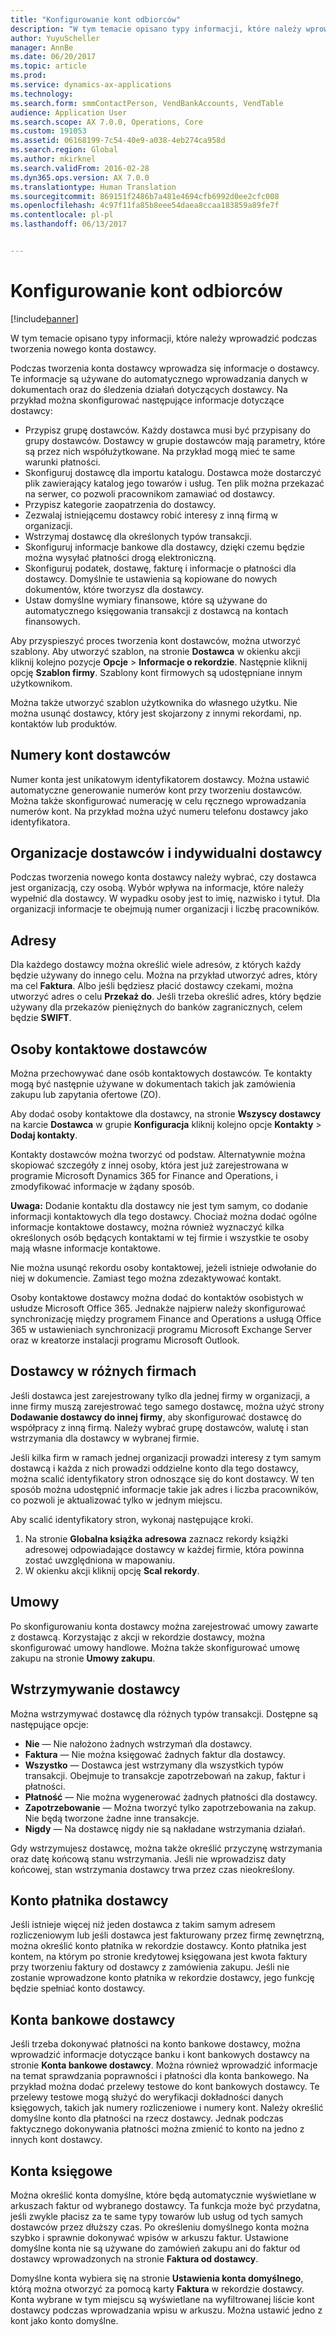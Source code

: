 ```yaml
---
title: "Konfigurowanie kont odbiorców"
description: "W tym temacie opisano typy informacji, które należy wprowadzić podczas tworzenia nowego konta dostawcy."
author: YuyuScheller
manager: AnnBe
ms.date: 06/20/2017
ms.topic: article
ms.prod: 
ms.service: dynamics-ax-applications
ms.technology: 
ms.search.form: smmContactPerson, VendBankAccounts, VendTable
audience: Application User
ms.search.scope: AX 7.0.0, Operations, Core
ms.custom: 191053
ms.assetid: 06168199-7c54-40e9-a038-4eb274ca958d
ms.search.region: Global
ms.author: mkirknel
ms.search.validFrom: 2016-02-28
ms.dyn365.ops.version: AX 7.0.0
ms.translationtype: Human Translation
ms.sourcegitcommit: 869151f2486b7a481e4694cfb6992d0ee2cfc008
ms.openlocfilehash: 4c97f11fa85b8eee54daea8ccaa183859a89fe7f
ms.contentlocale: pl-pl
ms.lasthandoff: 06/13/2017


---
```


# <a name="set-up-vendor-accounts"></a>Konfigurowanie kont odbiorców

[!include[banner](../includes/banner.md)]


W tym temacie opisano typy informacji, które należy wprowadzić podczas tworzenia nowego konta dostawcy.

Podczas tworzenia konta dostawcy wprowadza się informacje o dostawcy. Te informacje są używane do automatycznego wprowadzania danych w dokumentach oraz do śledzenia działań dotyczących dostawcy. Na przykład można skonfigurować następujące informacje dotyczące dostawcy:

-   Przypisz grupę dostawców. Każdy dostawca musi być przypisany do grupy dostawców. Dostawcy w grupie dostawców mają parametry, które są przez nich współużytkowane. Na przykład mogą mieć te same warunki płatności.
-   Skonfiguruj dostawcę dla importu katalogu. Dostawca może dostarczyć plik zawierający katalog jego towarów i usług. Ten plik można przekazać na serwer, co pozwoli pracownikom zamawiać od dostawcy.
-   Przypisz kategorie zaopatrzenia do dostawcy.
-   Zezwalaj istniejącemu dostawcy robić interesy z inną firmą w organizacji.
-   Wstrzymaj dostawcę dla określonych typów transakcji.
-   Skonfiguruj informacje bankowe dla dostawcy, dzięki czemu będzie można wysyłać płatności drogą elektroniczną.
-   Skonfiguruj podatek, dostawę, fakturę i informacje o płatności dla dostawcy. Domyślnie te ustawienia są kopiowane do nowych dokumentów, które tworzysz dla dostawcy.
-   Ustaw domyślne wymiary finansowe, które są używane do automatycznego księgowania transakcji z dostawcą na kontach finansowych.

Aby przyspieszyć proces tworzenia kont dostawców, można utworzyć szablony. Aby utworzyć szablon, na stronie **Dostawca** w okienku akcji kliknij kolejno pozycje **Opcje** &gt; **Informacje o rekordzie**. Następnie kliknij opcję **Szablon firmy**. Szablony kont firmowych są udostępniane innym użytkownikom.  

Można także utworzyć szablon użytkownika do własnego użytku. Nie można usunąć dostawcy, który jest skojarzony z innymi rekordami, np. kontaktów lub produktów.

## <a name="vendor-account-numbers"></a>Numery kont dostawców
Numer konta jest unikatowym identyfikatorem dostawcy. Można ustawić automatyczne generowanie numerów kont przy tworzeniu dostawców. Można także skonfigurować numerację w celu ręcznego wprowadzania numerów kont. Na przykład można użyć numeru telefonu dostawcy jako identyfikatora.

## <a name="vendor-organizations-and-individual-vendors"></a>Organizacje dostawców i indywidualni dostawcy
Podczas tworzenia nowego konta dostawcy należy wybrać, czy dostawca jest organizacją, czy osobą. Wybór wpływa na informacje, które należy wypełnić dla dostawcy. W wypadku osoby jest to imię, nazwisko i tytuł. Dla organizacji informacje te obejmują numer organizacji i liczbę pracowników.

## <a name="addresses"></a>Adresy
Dla każdego dostawcy można określić wiele adresów, z których każdy będzie używany do innego celu. Można na przykład utworzyć adres, który ma cel **Faktura**. Albo jeśli będziesz płacić dostawcy czekami, można utworzyć adres o celu **Przekaż do**. Jeśli trzeba określić adres, który będzie używany dla przekazów pieniężnych do banków zagranicznych, celem będzie **SWIFT**.

## <a name="vendor-contacts"></a>Osoby kontaktowe dostawców
Można przechowywać dane osób kontaktowych dostawców. Te kontakty mogą być następnie używane w dokumentach takich jak zamówienia zakupu lub zapytania ofertowe (ZO).  

Aby dodać osoby kontaktowe dla dostawcy, na stronie **Wszyscy dostawcy** na karcie **Dostawca** w grupie **Konfiguracja** kliknij kolejno opcje **Kontakty** &gt; **Dodaj kontakty**.  

Kontakty dostawców można tworzyć od podstaw. Alternatywnie można skopiować szczegóły z innej osoby, która jest już zarejestrowana w programie Microsoft Dynamics 365 for Finance and Operations, i zmodyfikować informacje w żądany sposób.  

**Uwaga:** Dodanie kontaktu dla dostawcy nie jest tym samym, co dodanie informacji kontaktowych dla tego dostawcy. Chociaż można dodać ogólne informacje kontaktowe dostawcy, można również wyznaczyć kilka określonych osób będących kontaktami w tej firmie i wszystkie te osoby mają własne informacje kontaktowe.  

Nie można usunąć rekordu osoby kontaktowej, jeżeli istnieje odwołanie do niej w dokumencie. Zamiast tego można zdezaktywować kontakt.  

Osoby kontaktowe dostawcy można dodać do kontaktów osobistych w usłudze Microsoft Office 365. Jednakże najpierw należy skonfigurować synchronizację między programem Finance and Operations a usługą Office 365 w ustawieniach synchronizacji programu Microsoft Exchange Server oraz w kreatorze instalacji programu Microsoft Outlook.

## <a name="vendors-in-different-legal-entities"></a>Dostawcy w różnych firmach
Jeśli dostawca jest zarejestrowany tylko dla jednej firmy w organizacji, a inne firmy muszą zarejestrować tego samego dostawcę, można użyć strony **Dodawanie dostawcy do innej firmy**, aby skonfigurować dostawcę do współpracy z inną firmą. Należy wybrać grupę dostawców, walutę i stan wstrzymania dla dostawcy w wybranej firmie.  

Jeśli kilka firm w ramach jednej organizacji prowadzi interesy z tym samym dostawcą i każda z nich prowadzi oddzielne konto dla tego dostawcy, można scalić identyfikatory stron odnoszące się do kont dostawcy. W ten sposób można udostępnić informacje takie jak adres i liczba pracowników, co pozwoli je aktualizować tylko w jednym miejscu.  

Aby scalić identyfikatory stron, wykonaj następujące kroki.

1.  Na stronie **Globalna książka adresowa** zaznacz rekordy książki adresowej odpowiadające dostawcy w każdej firmie, która powinna zostać uwzględniona w mapowaniu.
2.  W okienku akcji kliknij opcję **Scal rekordy**.

## <a name="agreements"></a>Umowy
Po skonfigurowaniu konta dostawcy można zarejestrować umowy zawarte z dostawcą. Korzystając z akcji w rekordzie dostawcy, można skonfigurować umowy handlowe. Można także skonfigurować umowę zakupu na stronie **Umowy zakupu**.

## <a name="putting-a-vendor-on-hold"></a>Wstrzymywanie dostawcy
Można wstrzymywać dostawcę dla różnych typów transakcji. Dostępne są następujące opcje:

-   **Nie** — Nie nałożono żadnych wstrzymań dla dostawcy.
-   **Faktura** — Nie można księgować żadnych faktur dla dostawcy.
-   **Wszystko** — Dostawca jest wstrzymany dla wszystkich typów transakcji. Obejmuje to transakcje zapotrzebowań na zakup, faktur i płatności.
-   **Płatność** — Nie można wygenerować żadnych płatności dla dostawcy.
-   **Zapotrzebowanie** — Można tworzyć tylko zapotrzebowania na zakup. Nie będą tworzone żadne inne transakcje.
-   **Nigdy** — Na dostawcę nigdy nie są nakładane wstrzymania działań.

Gdy wstrzymujesz dostawcę, można także określić przyczynę wstrzymania oraz datę końcową stanu wstrzymania. Jeśli nie wprowadzisz daty końcowej, stan wstrzymania dostawcy trwa przez czas nieokreślony.

## <a name="vendor-invoice-account"></a>Konto płatnika dostawcy
Jeśli istnieje więcej niż jeden dostawca z takim samym adresem rozliczeniowym lub jeśli dostawca jest fakturowany przez firmę zewnętrzną, można określić konto płatnika w rekordzie dostawcy. Konto płatnika jest kontem, na którym po stronie kredytowej księgowana jest kwota faktury przy tworzeniu faktury od dostawcy z zamówienia zakupu. Jeśli nie zostanie wprowadzone konto płatnika w rekordzie dostawcy, jego funkcję będzie spełniać konto dostawcy.

## <a name="vendor-bank-accounts"></a>Konta bankowe dostawcy
Jeśli trzeba dokonywać płatności na konto bankowe dostawcy, można wprowadzić informacje dotyczące banku i kont bankowych dostawcy na stronie **Konta bankowe dostawcy**. Można również wprowadzić informacje na temat sprawdzania poprawności i płatności dla konta bankowego. Na przykład można dodać przelewy testowe do kont bankowych dostawcy. Te przelewy testowe mogą służyć do weryfikacji dokładności danych księgowych, takich jak numery rozliczeniowe i numery kont. Należy określić domyślne konto dla płatności na rzecz dostawcy. Jednak podczas faktycznego dokonywania płatności można zmienić to konto na jedno z innych kont dostawcy.

## <a name="ledger-accounts"></a>Konta księgowe
Można określić konta domyślne, które będą automatycznie wyświetlane w arkuszach faktur od wybranego dostawcy. Ta funkcja może być przydatna, jeśli zwykle płacisz za te same typy towarów lub usług od tych samych dostawców przez dłuższy czas. Po określeniu domyślnego konta można szybko i sprawnie dokonywać wpisów w arkuszu faktur. Ustawione domyślne konta nie są używane do zamówień zakupu ani do faktur od dostawcy wprowadzonych na stronie **Faktura od dostawcy**.  

Domyślne konta wybiera się na stronie **Ustawienia konta domyślnego**, którą można otworzyć za pomocą karty **Faktura** w rekordzie dostawcy. Konta wybrane w tym miejscu są wyświetlane na wyfiltrowanej liście kont dostawcy podczas wprowadzania wpisu w arkuszu. Można ustawić jedno z kont jako konto domyślne.





